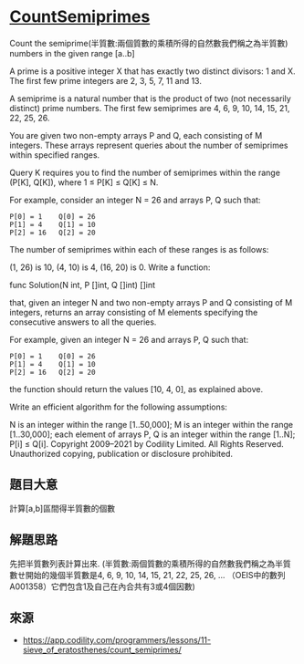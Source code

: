 # [CountSemiprimes](https://app.codility.com/programmers/lessons/11-sieve_of_eratosthenes/count_semiprimes/)
Count the semiprime(半質數:兩個質數的乘積所得的自然數我們稱之為半質數) numbers in the given range [a..b]

A prime is a positive integer X that has exactly two distinct divisors: 1 and X. The first few prime integers are 2, 3, 5, 7, 11 and 13.

A semiprime is a natural number that is the product of two (not necessarily distinct) prime numbers. The first few semiprimes are 4, 6, 9, 10, 14, 15, 21, 22, 25, 26.

You are given two non-empty arrays P and Q, each consisting of M integers. These arrays represent queries about the number of semiprimes within specified ranges.

Query K requires you to find the number of semiprimes within the range (P[K], Q[K]), where 1 ≤ P[K] ≤ Q[K] ≤ N.

For example, consider an integer N = 26 and arrays P, Q such that:

    P[0] = 1    Q[0] = 26
    P[1] = 4    Q[1] = 10
    P[2] = 16   Q[2] = 20
The number of semiprimes within each of these ranges is as follows:

(1, 26) is 10,
(4, 10) is 4,
(16, 20) is 0.
Write a function:

func Solution(N int, P []int, Q []int) []int

that, given an integer N and two non-empty arrays P and Q consisting of M integers, returns an array consisting of M elements specifying the consecutive answers to all the queries.

For example, given an integer N = 26 and arrays P, Q such that:

    P[0] = 1    Q[0] = 26
    P[1] = 4    Q[1] = 10
    P[2] = 16   Q[2] = 20
the function should return the values [10, 4, 0], as explained above.

Write an efficient algorithm for the following assumptions:

N is an integer within the range [1..50,000];
M is an integer within the range [1..30,000];
each element of arrays P, Q is an integer within the range [1..N];
P[i] ≤ Q[i].
Copyright 2009–2021 by Codility Limited. All Rights Reserved. Unauthorized copying, publication or disclosure prohibited.


## 題目大意
計算[a,b]區間得半質數的個數

## 解題思路
先把半質數列表計算出來. 
(半質數:兩個質數的乘積所得的自然數我們稱之為半質數ㄝ開始的幾個半質數是4, 6, 9, 10, 14, 15, 21, 22, 25, 26, ... （OEIS中的數列A001358）它們包含1及自己在內合共有3或4個因數)


## 來源
* https://app.codility.com/programmers/lessons/11-sieve_of_eratosthenes/count_semiprimes/